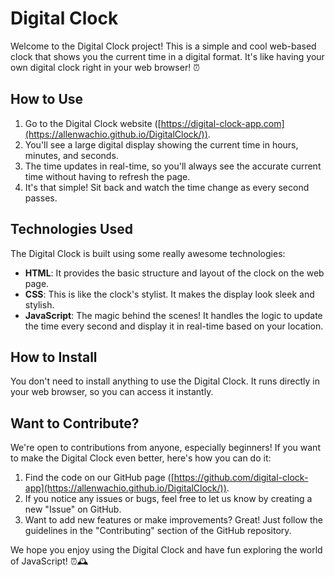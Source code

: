 # Digital Clock

Welcome to the Digital Clock project! This is a simple and cool web-based clock that shows you the current time in a digital format. It's like having your own digital clock right in your web browser! ⏰

## How to Use

1. Go to the Digital Clock website ([https://digital-clock-app.com](https://allenwachio.github.io/DigitalClock/)).
2. You'll see a large digital display showing the current time in hours, minutes, and seconds.
3. The time updates in real-time, so you'll always see the accurate current time without having to refresh the page.
4. It's that simple! Sit back and watch the time change as every second passes.

## Technologies Used

The Digital Clock is built using some really awesome technologies:
- **HTML**: It provides the basic structure and layout of the clock on the web page.
- **CSS**: This is like the clock's stylist. It makes the display look sleek and stylish.
- **JavaScript**: The magic behind the scenes! It handles the logic to update the time every second and display it in real-time based on your location.

## How to Install

You don't need to install anything to use the Digital Clock. It runs directly in your web browser, so you can access it instantly.

## Want to Contribute?

We're open to contributions from anyone, especially beginners! If you want to make the Digital Clock even better, here's how you can do it:

1. Find the code on our GitHub page ([https://github.com/digital-clock-app](https://allenwachio.github.io/DigitalClock/)).
2. If you notice any issues or bugs, feel free to let us know by creating a new "Issue" on GitHub.
3. Want to add new features or make improvements? Great! Just follow the guidelines in the "Contributing" section of the GitHub repository.

We hope you enjoy using the Digital Clock and have fun exploring the world of JavaScript! ⏰🕰️
